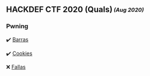 ## HACKDEF CTF 2020 (Quals)<sub><sup> *(Aug 2020)*</sup></sub>

### Pwning

:heavy_check_mark: [Barras](https://github.com/ivanmedina/CTFs/tree/master/HACKDEF20-QUALS/barras)

:heavy_check_mark: [Cookies](https://github.com/ivanmedina/CTFs/tree/master/HACKDEF20-QUALS/cookies)

:x: [Fallas](https://github.com/ivanmedina/CTFs/tree/master/HACKDEF20-QUALS/fallas)


